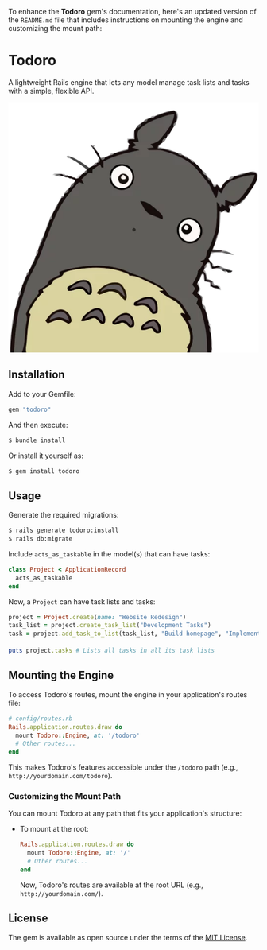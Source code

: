 To enhance the **Todoro** gem's documentation, here's an updated version of the `README.md` file that includes instructions on mounting the engine and customizing the mount path:

# Todoro

A lightweight Rails engine that lets any model manage task lists and tasks with a simple, flexible API.

![Totoro](totoro.png)

## Installation

Add to your Gemfile:

```ruby
gem "todoro"
```

And then execute:

```sh
$ bundle install
```

Or install it yourself as:

```sh
$ gem install todoro
```

## Usage

Generate the required migrations:

```sh
$ rails generate todoro:install
$ rails db:migrate
```

Include `acts_as_taskable` in the model(s) that can have tasks:

```ruby
class Project < ApplicationRecord
  acts_as_taskable
end
```

Now, a `Project` can have task lists and tasks:

```ruby
project = Project.create(name: "Website Redesign")
task_list = project.create_task_list("Development Tasks")
task = project.add_task_to_list(task_list, "Build homepage", "Implement UI components")

puts project.tasks # Lists all tasks in all its task lists
```

## Mounting the Engine

To access Todoro's routes, mount the engine in your application's routes file:

```ruby
# config/routes.rb
Rails.application.routes.draw do
  mount Todoro::Engine, at: '/todoro'
  # Other routes...
end
```

This makes Todoro's features accessible under the `/todoro` path (e.g., `http://yourdomain.com/todoro`).

### Customizing the Mount Path

You can mount Todoro at any path that fits your application's structure:

- To mount at the root:

  ```ruby
  Rails.application.routes.draw do
    mount Todoro::Engine, at: '/'
    # Other routes...
  end
  ```

  Now, Todoro's routes are available at the root URL (e.g., `http://yourdomain.com/`).


## License

The gem is available as open source under the terms of the [MIT License](MIT-LICENSE).
